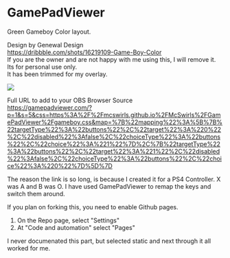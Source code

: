 # GamePadViewer

Green Gameboy Color layout.

Design by Genewal Design<br />
https://dribbble.com/shots/16219109-Game-Boy-Color <br />
If you are the owner and are not happy with me using this, I will remove it. Its for personal use only.<br />
It has been trimmed for my overlay.

![](gameboy.png)

Full URL to add to your OBS Browser Source<br />
https://gamepadviewer.com/?p=1&s=5&css=https%3A%2F%2Fmcswirls.github.io%2FMcSwirls%2FGamePadViewer%2Fgameboy.css&map=%7B%22mapping%22%3A%5B%7B%22targetType%22%3A%22buttons%22%2C%22target%22%3A%220%22%2C%22disabled%22%3Afalse%2C%22choiceType%22%3A%22buttons%22%2C%22choice%22%3A%221%22%7D%2C%7B%22targetType%22%3A%22buttons%22%2C%22target%22%3A%221%22%2C%22disabled%22%3Afalse%2C%22choiceType%22%3A%22buttons%22%2C%22choice%22%3A%220%22%7D%5D%7D


The reason the link is so long, is because I created it for a PS4 Controller.
X was A and B was O. I have used GamePadViewer to remap the keys and switch them around.

If you plan on forking this, you need to enable Github pages.
1. On the Repo page, select "Settings"
2. At "Code and automation" select "Pages"

I never documenated this part, but selected static and next through it all worked for me.

